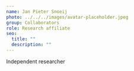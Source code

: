 ```yaml
---
name: Jan Pieter Snoeij
photo: ../../../images/avatar-placeholder.jpeg
group: Collaborators
role: Research affiliate
seo:
  title: ""
  description: ""
---
```


Independent researcher
